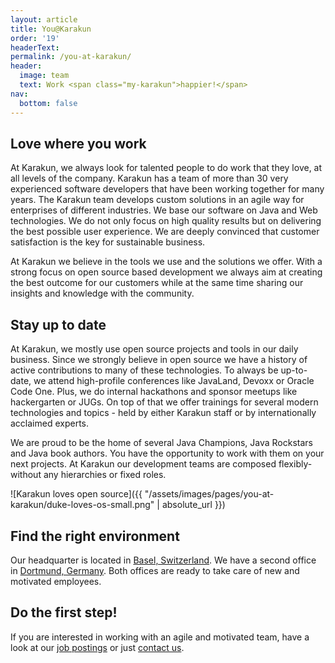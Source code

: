 ```yaml
---
layout: article
title: You@Karakun
order: '19'
headerText: 
permalink: /you-at-karakun/
header:
  image: team
  text: Work <span class="my-karakun">happier!</span>
nav:
  bottom: false
---
```


## Love where you work
At Karakun, we always look for talented people to do work that they love, at all levels of the company.
Karakun has a team of more than 30 very experienced software developers that have been working together for many years. The Karakun team develops custom solutions in an agile way for enterprises of different industries. We base our software on Java and Web technologies. We do not only focus on high quality results but on delivering the best possible user experience. We are deeply convinced that customer satisfaction is the key for sustainable business.

At Karakun we believe in the tools we use and the solutions we offer. With a strong focus on open source based development we always aim at creating the best outcome for our customers while at the same time sharing our insights and knowledge with the community.

## Stay up to date
At Karakun, we mostly use open source projects and tools in our daily business. Since we strongly believe in open source we have a history of active contributions to many of these technologies.
To always be up-to-date, we attend high-profile conferences like JavaLand, Devoxx or Oracle Code One. Plus, we do internal hackathons and sponsor meetups like hackergarten or JUGs. On top of that we offer trainings for several modern technologies and topics - held by either Karakun staff or by internationally acclaimed experts.

We are  proud to be the home of several Java Champions, Java Rockstars and Java book authors. You  have the opportunity to work with them on your next projects. At Karakun our development teams are composed flexibly- without any hierarchies or fixed roles. 

![Karakun loves open source]({{ "/assets/images/pages/you-at-karakun/duke-loves-os-small.png" | absolute_url }})

## Find the right environment
Our headquarter is located in [Basel, Switzerland](https://www.google.com/maps/place/Karakun+AG/@47.5560423,7.5830238,17z/data=!3m1!4b1!4m5!3m4!1s0x4791b964d4499a5b:0x3c0e6bdb3503d901!8m2!3d47.5560387!4d7.5852125). We have a second office in [Dortmund, Germany](https://www.google.com/maps/place/Selkamp+12,+44287+Dortmund/@51.499891,7.5656977,17z/data=!3m1!4b1!4m5!3m4!1s0x47b9169eff1bcd2d:0xd6046623ea550456!8m2!3d51.4998877!4d7.5678864). Both offices are ready to take care of new and motivated employees.

## Do the first step!
If you are interested in working with an agile and motivated team, have a look at our [job postings](https://karakun.com/jobs/) or just [contact us](mailto:you@karakun.com).